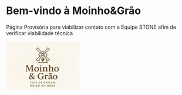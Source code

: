 
<html lang="pt-br">
<head>
  <meta charset="UTF-8">
  <title>Moinho&Grão</title>
</head>
<body>
  <h1>Bem-vindo à Moinho&Grão</h1>
  <p>Página Provisória para viabilizar contato com a Equipe STONE afim de verificar viabilidade técnica</p>
  <img src="LogoClaro.png" alt="Logo Moinho&Grão" width="200">
</body>
</html>
